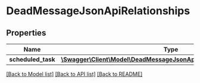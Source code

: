 # DeadMessageJsonApiRelationships

## Properties
Name | Type | Description | Notes
------------ | ------------- | ------------- | -------------
**scheduled_task** | [**\Swagger\Client\Model\DeadMessageJsonApiRelationshipsScheduledTask**](DeadMessageJsonApiRelationshipsScheduledTask.md) |  | [optional] 

[[Back to Model list]](../../README.md#documentation-for-models) [[Back to API list]](../../README.md#documentation-for-api-endpoints) [[Back to README]](../../README.md)

